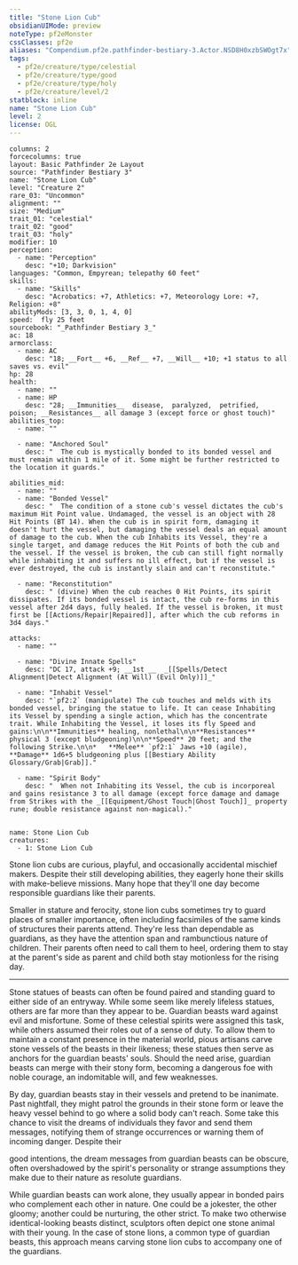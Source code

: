 ```yaml
---
title: "Stone Lion Cub"
obsidianUIMode: preview
noteType: pf2eMonster
cssClasses: pf2e
aliases: "Compendium.pf2e.pathfinder-bestiary-3.Actor.NSD8H0xzbSWOgt7x" 
tags:
  - pf2e/creature/type/celestial
  - pf2e/creature/type/good
  - pf2e/creature/type/holy
  - pf2e/creature/level/2
statblock: inline
name: "Stone Lion Cub"
level: 2
license: OGL
---
```


```statblock
columns: 2
forcecolumns: true
layout: Basic Pathfinder 2e Layout
source: "Pathfinder Bestiary 3"
name: "Stone Lion Cub"
level: "Creature 2"
rare_03: "Uncommon"
alignment: ""
size: "Medium"
trait_01: "celestial"
trait_02: "good"
trait_03: "holy"
modifier: 10
perception:
  - name: "Perception"
    desc: "+10; Darkvision"
languages: "Common, Empyrean; telepathy 60 feet"
skills:
  - name: "Skills"
    desc: "Acrobatics: +7, Athletics: +7, Meteorology Lore: +7, Religion: +8"
abilityMods: [3, 3, 0, 1, 4, 0]
speed:  fly 25 feet
sourcebook: "_Pathfinder Bestiary 3_"
ac: 18
armorclass:
  - name: AC
    desc: "18; __Fort__ +6, __Ref__ +7, __Will__ +10; +1 status to all saves vs. evil"
hp: 28
health:
  - name: ""
  - name: HP
    desc: "28; __Immunities__  disease,  paralyzed,  petrified,  poison; __Resistances__ all damage 3 (except force or ghost touch)"
abilities_top:
  - name: ""

  - name: "Anchored Soul"
    desc: "  The cub is mystically bonded to its bonded vessel and must remain within 1 mile of it. Some might be further restricted to the location it guards."

abilities_mid:
  - name: ""
  - name: "Bonded Vessel"
    desc: "  The condition of a stone cub's vessel dictates the cub's maximum Hit Point value. Undamaged, the vessel is an object with 28 Hit Points (BT 14). When the cub is in spirit form, damaging it doesn't hurt the vessel, but damaging the vessel deals an equal amount of damage to the cub. When the cub Inhabits its Vessel, they're a single target, and damage reduces the Hit Points of both the cub and the vessel. If the vessel is broken, the cub can still fight normally while inhabiting it and suffers no ill effect, but if the vessel is ever destroyed, the cub is instantly slain and can't reconstitute."

  - name: "Reconstitution"
    desc: " (divine) When the cub reaches 0 Hit Points, its spirit dissipates. If its bonded vessel is intact, the cub re-forms in this vessel after 2d4 days, fully healed. If the vessel is broken, it must first be [[Actions/Repair|Repaired]], after which the cub reforms in 3d4 days."

attacks:
  - name: ""

  - name: "Divine Innate Spells"
    desc: "DC 17, attack +9; __1st __  _[[Spells/Detect Alignment|Detect Alignment (At Will) (Evil Only)]]_"

  - name: "Inhabit Vessel"
    desc: "`pf2:2` (manipulate) The cub touches and melds with its bonded vessel, bringing the statue to life. It can cease Inhabiting its Vessel by spending a single action, which has the concentrate trait. While Inhabiting the Vessel, it loses its fly Speed and gains:\n\n**Immunities** healing, nonlethal\n\n**Resistances** physical 3 (except bludgeoning)\n\n**Speed** 20 feet; and the following Strike.\n\n*   **Melee** `pf2:1` Jaws +10 (agile), **Damage** 1d6+5 bludgeoning plus [[Bestiary Ability Glossary/Grab|Grab]]."

  - name: "Spirit Body"
    desc: "  When not Inhabiting its Vessel, the cub is incorporeal and gains resistance 3 to all damage (except force damage and damage from Strikes with the _[[Equipment/Ghost Touch|Ghost Touch]]_ property rune; double resistance against non-magical)."
 
```

```encounter-table
name: Stone Lion Cub
creatures:
  - 1: Stone Lion Cub
```



Stone lion cubs are curious, playful, and occasionally accidental mischief makers. Despite their still developing abilities, they eagerly hone their skills with make-believe missions. Many hope that they'll one day become responsible guardians like their parents.

Smaller in stature and ferocity, stone lion cubs sometimes try to guard places of smaller importance, often including facsimiles of the same kinds of structures their parents attend. They're less than dependable as guardians, as they have the attention span and rambunctious nature of children. Their parents often need to call them to heel, ordering them to stay at the parent's side as parent and child both stay motionless for the rising day.

* * *

Stone statues of beasts can often be found paired and standing guard to either side of an entryway. While some seem like merely lifeless statues, others are far more than they appear to be. Guardian beasts ward against evil and misfortune. Some of these celestial spirits were assigned this task, while others assumed their roles out of a sense of duty. To allow them to maintain a constant presence in the material world, pious artisans carve stone vessels of the beasts in their likeness; these statues then serve as anchors for the guardian beasts' souls. Should the need arise, guardian beasts can merge with their stony form, becoming a dangerous foe with noble courage, an indomitable will, and few weaknesses.

By day, guardian beasts stay in their vessels and pretend to be inanimate. Past nightfall, they might patrol the grounds in their stone form or leave the heavy vessel behind to go where a solid body can't reach. Some take this chance to visit the dreams of individuals they favor and send them messages, notifying them of strange occurrences or warning them of incoming danger. Despite their

good intentions, the dream messages from guardian beasts can be obscure, often overshadowed by the spirit's personality or strange assumptions they make due to their nature as resolute guardians.

While guardian beasts can work alone, they usually appear in bonded pairs who complement each other in nature. One could be a jokester, the other gloomy; another could be nurturing, the other strict. To make two otherwise identical-looking beasts distinct, sculptors often depict one stone animal with their young. In the case of stone lions, a common type of guardian beasts, this approach means carving stone lion cubs to accompany one of the guardians.
